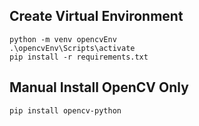 ## Create Virtual Environment 

```
python -m venv opencvEnv
.\opencvEnv\Scripts\activate
pip install -r requirements.txt
```

## Manual Install OpenCV Only

```
pip install opencv-python
```

